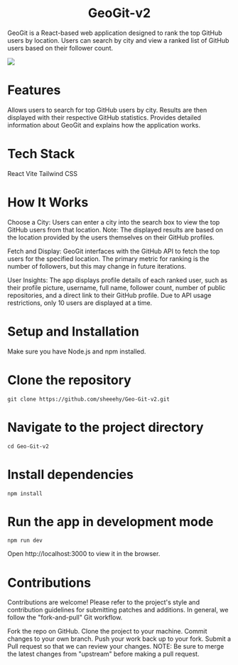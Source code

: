 
# <center>GeoGit-v2</center>
 

GeoGit is a React-based web application designed to rank the top GitHub users by location. Users can search by city and view a ranked list of GitHub users based on their follower count.


![](https://github.com/sheeehy/Geo-Git-v2/assets/116221302/2961e5bb-5397-47ca-9f35-9cc13b28d9a1)


# Features

 Allows users to search for top GitHub users by city. Results are then displayed with their respective GitHub statistics.
 Provides detailed information about GeoGit and explains how the application works.
# Tech Stack
React
Vite
Tailwind CSS

# How It Works
Choose a City:
Users can enter a city into the search box to view the top GitHub users from that location. Note: The displayed results are based on the location provided by the users themselves on their GitHub profiles.

Fetch and Display:
GeoGit interfaces with the GitHub API to fetch the top users for the specified location. The primary metric for ranking is the number of followers, but this may change in future iterations.

User Insights:
The app displays profile details of each ranked user, such as their profile picture, username, full name, follower count, number of public repositories, and a direct link to their GitHub profile. Due to API usage restrictions, only 10 users are displayed at a time.
# Setup and Installation
Make sure you have Node.js and npm installed.


# Clone the repository
```
git clone https://github.com/sheeehy/Geo-Git-v2.git
```
# Navigate to the project directory
```
cd Geo-Git-v2
```
# Install dependencies
```
npm install
```
# Run the app in development mode
```
npm run dev
```
Open http://localhost:3000 to view it in the browser.

# Contributions
Contributions are welcome! Please refer to the project's style and contribution guidelines for submitting patches and additions. In general, we follow the "fork-and-pull" Git workflow.

Fork the repo on GitHub.
Clone the project to your machine.
Commit changes to your own branch.
Push your work back up to your fork.
Submit a Pull request so that we can review your changes.
NOTE: Be sure to merge the latest changes from "upstream" before making a pull request.
